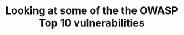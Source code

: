 ---
title: "Looking at some of the the OWASP Top 10 vulnerabilities"
description: "A short series taking a deeper look into the some of the top 10 vulnerabilities from OWASP"
navigationBars: both
movedFrom: posts/owasp-top-10-defined
posts:
  - 01-what-is-broken-access-control
  - 02-what-is-a-cryptographic-failure
  - 03-what-is-an-injection-attack
  - 04-what-is-an-insecure-direct-object-reference
--- 